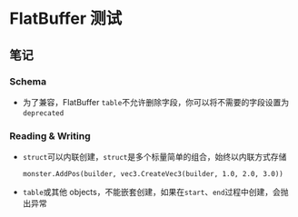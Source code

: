 # FlatBuffer 测试

## 笔记

### Schema

- 为了兼容，FlatBuffer `table`不允许删除字段，你可以将不需要的字段设置为`deprecated`

### Reading & Writing

- `struct`可以内联创建，`struct`是多个标量简单的组合，始终以内联方式存储

    ```
    monster.AddPos(builder, vec3.CreateVec3(builder, 1.0, 2.0, 3.0))
    ```

- `table`或其他 objects，不能嵌套创建，如果在`start`、`end`过程中创建，会抛出异常

